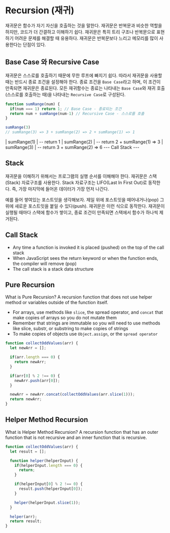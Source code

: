# Recursion (재귀)

재귀문은 함수가 자기 자신을 호출하는 것을 말한다. 재귀문은 반복문과 비슷한 역할을 하지만, 코드가 더 간결하고 이해하기 쉽다.
재귀문은 특히 트리 구조나 반복문으로 표현하기 어려운 문제를 해결할 때 유용하다. 재귀문은 반복문보다 느리고 메모리를 많이 사용한다는 단점이 있다.

## Base Case 와 Recursive Case

재귀문은 스스로를 호출하기 때문에 무한 루프에 빠지기 쉽다. 따라서 재귀문을 사용할 때는 반드시 종료 조건을 설정해야 한다.
종료 조건을 `Base Case`라고 하며, 이 조건이 만족되면 재귀문은 종료된다.
모든 재귀함수는 종료는 나타내는 `Base Case`와 재귀 호출(스스로를 호출하는 때)을 나타내는 `Recursive Case`로 구성된다.

```js
function sumRange(num) {
  if(num === 1) return 1; // Base Case - 종료되는 조건
  return num + sumRange(num-1) // Recursive Case - 스스로를 호출
}

sumRange(3)
// sumRange(3) => 3 + sumRange(2) => 2 + sumRange(1) => 1

```

 |   sumRange(1)  | -- return 1
 |   sumRange(2)  | -- return 2 + sumRange(1) => 3
 |   sumRange(3)  | -- return 3 + sumRange(2) => 6
 --- Call Stack ---

## Stack

재귀문을 이해하기 위해서는 프로그램의 실행 순서를 이해해야 한다. 재귀문은 스택(Stack) 자료구조를 사용한다.
Stack 자료구조는 LIFO(Last In First Out)로 동작한다. 즉, 가장 마지막에 들어온 데이터가 가장 먼저 나간다. 

예를 들어 쌓여있는 포스트잇을 생각해보자. 제일 위에 포스트잇을 떼어내거나(pop) 그 위에 새로운 포스트잇을 붙일 수 있다(push).
재귀문은 이런 식으로 동작한다. 재귀문이 실행될 때마다 스택에 함수가 쌓이고, 종료 조건이 만족되면 스택에서 함수가 하나씩 제거된다.

## Call Stack

- Any time a function is invoked it is placed (pushed) on the top of the call stack
- When JavaScript sees the return keyword or when the function ends, the compiler will remove (pop)
- The call stack is a stack data structure

## Pure Recursion

What is Pure Recursion?
A recursion function that does not use helper method or variables outside of the function itself.

- For arrays, use methods like `slice`, the spread operator, and `concat` that make copies of arrays so you do not mutate them
- Remember that strings are immutable so you will need to use methods like slice, substr, or substring to make copies of strings
- To make copies of objects use `Object.assign`, or the `spread operator`

```js
function collectOddValues(arr) {
  let newArr = [];

  if(arr.length === 0) {
    return newArr;
  }

  if(arr[0] % 2 !== 0) {
    newArr.push(arr[0]);
  }

  newArr = newArr.concat(collectOddValues(arr.slice(1)));
  return newArr;
}
```

## Helper Method Recursion

What is Helper Method Recursion?
A recursion function that has an outer function that is not recursive and an inner function that is recursive.

```js
function collectOddValues(arr) {
  let result = [];

  function helper(helperInput) {
    if(helperInput.length === 0) {
      return;
    }

    if(helperInput[0] % 2 !== 0) {
      result.push(helperInput[0]);
    }

    helper(helperInput.slice(1));
  }

  helper(arr);
  return result;
}
```
